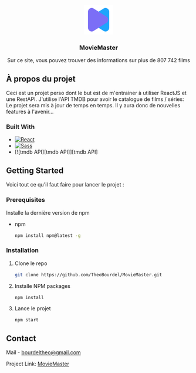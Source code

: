 <a name="readme-top"></a>

<!-- PROJECT LOGO -->
<br />
<div align="center">
  <a href="https://github.com/TheoBourdel/MovieMaster">
    <img src="src/assets/logo.svg" alt="Logo" width="80" height="80">
  </a>

  <h3 align="center">MovieMaster</h3>

  <p align="center">
    Sur ce site, vous pouvez trouver des informations sur plus de 807 742 films
  </p>
</div>


<!-- ABOUT THE PROJECT -->
## À propos du projet

Ceci est un projet perso dont le but est de m'entrainer à utiliser ReactJS et une RestAPI. J'utilise l'API TMDB pour avoir le catalogue de films / séries:
Le projet sera mis à jour de temps en temps. Il y aura donc de nouvelles features à l'avenir...


### Built With


* [![React][React.js]][React-url]
* [![Sass][Sass]][Sass-url]
* [![tmdb API][tmdb API]][tmdb API]



<!-- GETTING STARTED -->
## Getting Started

Voici tout ce qu'il faut faire pour lancer le projet :

### Prerequisites

Installe la dernière version de npm
* npm
  ```sh
  npm install npm@latest -g
  ```

### Installation

1. Clone le repo
   ```sh
   git clone https://github.com/TheoBourdel/MovieMaster.git
   ```
3. Installe NPM packages
   ```sh
   npm install
   ```
4. Lance le projet
   ```js
   npm start
   ```



<!-- CONTACT -->
## Contact

Mail - bourdeltheo@gmail.com

Project Link: [MovieMaster](https://github.com/TheoBourdel/MovieMaster)



<!-- MARKDOWN LINKS & IMAGES -->
[React.js]: https://img.shields.io/badge/React-20232A?style=for-the-badge&logo=react&logoColor=61DAFB
[React-url]: https://reactjs.org/
[Sass-url]: https://sass-lang.com/
[Sass]: https://img.shields.io/badge/SASS-hotpink.svg?style=for-the-badge&logo=SASS&logoColor=white

